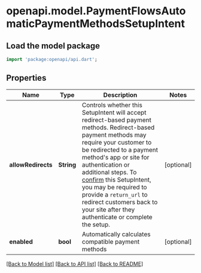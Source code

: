 # openapi.model.PaymentFlowsAutomaticPaymentMethodsSetupIntent

## Load the model package
```dart
import 'package:openapi/api.dart';
```

## Properties
Name | Type | Description | Notes
------------ | ------------- | ------------- | -------------
**allowRedirects** | **String** | Controls whether this SetupIntent will accept redirect-based payment methods.  Redirect-based payment methods may require your customer to be redirected to a payment method's app or site for authentication or additional steps. To [confirm](https://stripe.com/docs/api/setup_intents/confirm) this SetupIntent, you may be required to provide a `return_url` to redirect customers back to your site after they authenticate or complete the setup. | [optional] 
**enabled** | **bool** | Automatically calculates compatible payment methods | [optional] 

[[Back to Model list]](../README.md#documentation-for-models) [[Back to API list]](../README.md#documentation-for-api-endpoints) [[Back to README]](../README.md)


